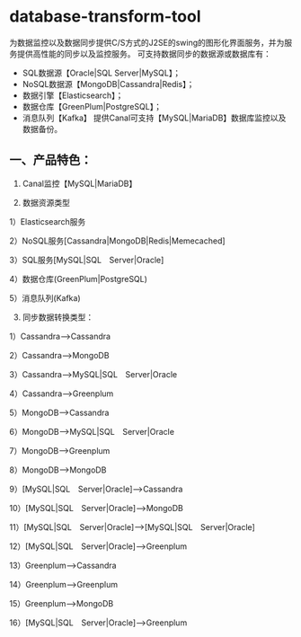 # database-transform-tool
为数据监控以及数据同步提供C/S方式的J2SE的swing的图形化界面服务，并为服务提供高性能的同步以及监控服务。
可支持数据同步的数据源或数据库有：
- SQL数据源【Oracle|SQL Server|MySQL】；
- NoSQL数据源【MongoDB|Cassandra|Redis】；
- 数据引擎【Elasticsearch】；
- 数据仓库【GreenPlum|PostgreSQL】；
- 消息队列【Kafka】
提供Canal可支持【MySQL|MariaDB】数据库监控以及数据备份。

## 一、产品特色：

1. Canal监控【MySQL|MariaDB】

2. 数据资源类型

1）Elasticsearch服务

2）NoSQL服务[Cassandra|MongoDB|Redis|Memecached]

3）SQL服务[MySQL|SQL　Server|Oracle]

4）数据仓库(GreenPlum|PostgreSQL)

5）消息队列(Kafka)

3. 同步数据转换类型：

1）Cassandra-->Cassandra

2）Cassandra-->MongoDB

3）Cassandra-->MySQL|SQL　Server|Oracle

4）Cassandra-->Greenplum

5）MongoDB-->Cassandra

6）MongoDB-->MySQL|SQL　Server|Oracle

7）MongoDB-->Greenplum

8）MongoDB-->MongoDB

9）[MySQL|SQL　Server|Oracle]-->Cassandra

10）[MySQL|SQL　Server|Oracle]-->MongoDB

11）[MySQL|SQL　Server|Oracle]-->[MySQL|SQL　Server|Oracle]

12）[MySQL|SQL　Server|Oracle]-->Greenplum

13）Greenplum-->Cassandra

14）Greenplum-->Greenplum

15）Greenplum-->MongoDB

16）[MySQL|SQL　Server|Oracle]-->Greenplum
